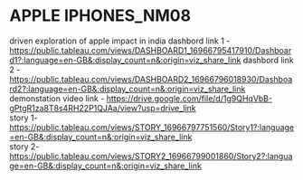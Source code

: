 # APPLE IPHONES_NM08
driven exploration of apple impact in india dashbord link 1 -https://public.tableau.com/views/DASHBOARD1_16966795417910/Dashboard1?:language=en-GB&:display_count=n&:origin=viz_share_link
dashbord link 2 -https://public.tableau.com/views/DASHBOARD2_16966796018930/Dashboard2?:language=en-GB&:display_count=n&:origin=viz_share_link
demonstation video link - https://drive.google.com/file/d/1g9QHqVbB-gPtgR1za8T8s4RH22P1QJAa/view?usp=drive_link                         
story 1- https://public.tableau.com/views/STORY_16966797751560/Story1?:language=en-GB&:display_count=n&:origin=viz_share_link                
story 2-https://public.tableau.com/views/STORY2_16966799001860/Story2?:language=en-GB&:display_count=n&:origin=viz_share_link
